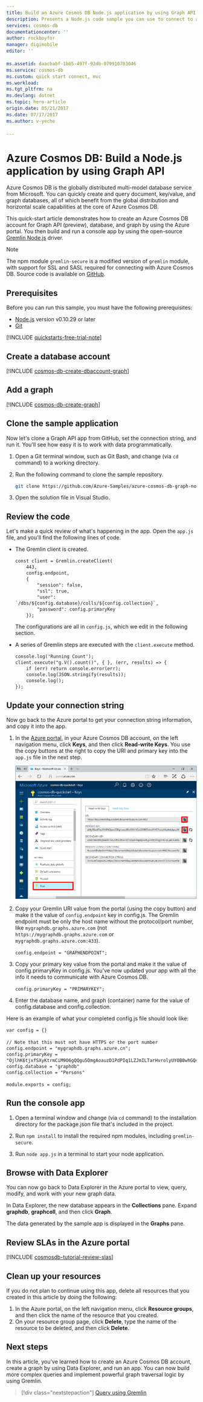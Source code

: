 ```yaml
---
title: Build an Azure Cosmos DB Node.js application by using Graph API | Azure
description: Presents a Node.js code sample you can use to connect to and query Azure Cosmos DB
services: cosmos-db
documentationcenter: ''
author: rockboyfor
manager: digimobile
editor: ''

ms.assetid: daacbabf-1bb5-497f-92db-079910703046
ms.service: cosmos-db
ms.custom: quick start connect, mvc
ms.workload: 
ms.tgt_pltfrm: na
ms.devlang: dotnet
ms.topic: hero-article
origin.date: 05/21/2017
ms.date: 07/17/2017
ms.author: v-yeche

---
```

# Azure Cosmos DB: Build a Node.js application by using Graph API

Azure Cosmos DB is the globally distributed multi-model database service from Microsoft. You can quickly create and query document, key/value, and graph databases, all of which benefit from the global distribution and horizontal scale capabilities at the core of Azure Cosmos DB. 

This quick-start article demonstrates how to create an Azure Cosmos DB account for Graph API (preview), database, and graph by using the Azure portal. You then build and run a console app by using the open-source [Gremlin Node.js](https://www.npmjs.com/package/gremlin-secure) driver.  

> [!NOTE]
> The npm module `gremlin-secure` is a modified version of `gremlin` module, with support for SSL and SASL required for connecting with Azure Cosmos DB. Source code is available on [GitHub](https://github.com/CosmosDB/gremlin-javascript).
>

## Prerequisites

Before you can run this sample, you must have the following prerequisites:
* [Node.js](https://nodejs.org/en/) version v0.10.29 or later
* [Git](http://git-scm.com/)

[!INCLUDE [quickstarts-free-trial-note](../../includes/quickstarts-free-trial-note.md)]

## Create a database account

[!INCLUDE [cosmos-db-create-dbaccount-graph](../../includes/cosmos-db-create-dbaccount-graph.md)]

## Add a graph

[!INCLUDE [cosmos-db-create-graph](../../includes/cosmos-db-create-graph.md)]

## Clone the sample application

Now let's clone a Graph API app from GitHub, set the connection string, and run it. You'll see how easy it is to work with data programmatically. 

1. Open a Git terminal window, such as Git Bash, and change (via `cd` command) to a working directory.  

2. Run the following command to clone the sample repository. 

    ```bash
    git clone https://github.com/Azure-Samples/azure-cosmos-db-graph-nodejs-getting-started.git
    ```

3. Open the solution file in Visual Studio. 

## Review the code

Let's make a quick review of what's happening in the app. Open the `app.js` file, and you'll find the following lines of code. 

* The Gremlin client is created.

    ```nodejs
    const client = Gremlin.createClient(
        443, 
        config.endpoint, 
        { 
            "session": false, 
            "ssl": true, 
            "user": `/dbs/${config.database}/colls/${config.collection}`,
            "password": config.primaryKey
        });
    ```

  The configurations are all in `config.js`, which we edit in the following section.

* A series of Gremlin steps are executed with the `client.execute` method.

    ```nodejs
    console.log('Running Count'); 
    client.execute("g.V().count()", { }, (err, results) => {
        if (err) return console.error(err);
        console.log(JSON.stringify(results));
        console.log();
    });
    ```

## Update your connection string

Now go back to the Azure portal to get your connection string information, and copy it into the app.

1. In the [Azure portal](http://portal.azure.cn/), in your Azure Cosmos DB account, on the left navigation menu, click **Keys**, and then click **Read-write Keys**. You use the copy buttons at the right to copy the URI and primary key into the `app.js` file in the next step.

    ![The Azure portal Keys blade](./media/create-graph-nodejs/keys.png)

2. Copy your Gremlin URI value from the portal (using the copy button) and make it the value of `config.endpoint` key in config.js. The Gremlin endpoint must be only the host name without the protocol/port number, like `mygraphdb.graphs.azure.com` (not `https://mygraphdb.graphs.azure.com` or `mygraphdb.graphs.azure.com:433`).

    `config.endpoint = "GRAPHENDPOINT";`

3. Copy your primary key value from the portal and make it the value of config.primaryKey in config.js. You've now updated your app with all the info it needs to communicate with Azure Cosmos DB. 

    `config.primaryKey = "PRIMARYKEY";`

4. Enter the database name, and graph (container) name for the value of config.database and config.collection. 

Here is an example of what your completed config.js file should look like:

```nodejs
var config = {}

// Note that this must not have HTTPS or the port number
config.endpoint = "mygraphdb.graphs.azure.cn";
config.primaryKey = "OjlhK6tjxfSXyKtrmCiM9O6gQQgu5DmgAoauzD1PdPIq1LZJmILTarHvrolyUYOB0whGQ4j21rdAFwoYep7Kkw==";
config.database = "graphdb"
config.collection = "Persons"

module.exports = config;
```

## Run the console app

1. Open a terminal window and change (via `cd` command) to the installation directory for the package.json file that's included in the project.  

2. Run `npm install` to install the required npm modules, including `gremlin-secure`.

3. Run `node app.js` in a terminal to start your node application.

## Browse with Data Explorer

You can now go back to Data Explorer in the Azure portal to view, query, modify, and work with your new graph data.

In Data Explorer, the new database appears in the **Collections** pane. Expand **graphdb**, **graphcoll**, and then click **Graph**.

The data generated by the sample app is displayed in the **Graphs** pane.

## Review SLAs in the Azure portal

[!INCLUDE [cosmosdb-tutorial-review-slas](../../includes/cosmos-db-tutorial-review-slas.md)]

## Clean up your resources

If you do not plan to continue using this app, delete all resources that you created in this article by doing the following: 

1. In the Azure portal, on the left navigation menu, click **Resource groups**, and then click the name of the resource that you created. 
2. On your resource group page, click **Delete**, type the name of the resource to be deleted, and then click **Delete**.

## Next steps

In this article, you've learned how to create an Azure Cosmos DB account, create a graph by using Data Explorer, and run an app. You can now build more complex queries and implement powerful graph traversal logic by using Gremlin. 

> [!div class="nextstepaction"]
> [Query using Gremlin](tutorial-query-graph.md)